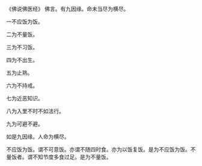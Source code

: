 《佛说佛医经》
佛言。有九因缘。命未当尽为横尽。

一不应饭为饭。

二为不量饭。

三为不习饭。

四为不出生。

五为止熟。

六为不持戒。

七为近恶知识。

八为入里不时不如法行。

九为可避不避。

如是九因缘。人命为横尽。

不应饭为饭。谓不可意饭。亦谓不随四时食。亦为以饭复饭。是为不应饭为饭。不量饭者。谓不知节度多食过足。是为不量饭。